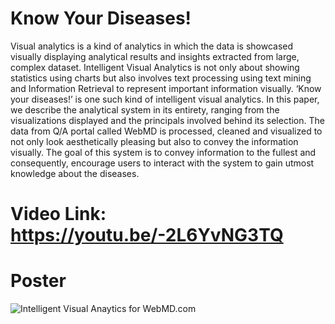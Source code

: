 # Know Your Diseases!

Visual analytics is a kind of analytics in which the data is showcased visually displaying analytical results and insights extracted from large, complex dataset. Intelligent Visual Analytics is not only about showing statistics using charts but also involves text processing using text mining and Information Retrieval to represent important information visually. ‘Know your diseases!’ is one such kind of intelligent visual analytics. In this paper, we describe the analytical system in its entirety, ranging from the visualizations displayed and the principals involved behind its selection. The data from Q/A portal called WebMD is processed, cleaned and visualized to not only look aesthetically pleasing but also to convey the information visually. The goal of this system is to convey information to the fullest and consequently, encourage users to interact with the system to gain utmost knowledge about the diseases.

# Video Link: https://youtu.be/-2L6YvNG3TQ 

# Poster

![Intelligent Visual Anaytics for WebMD.com](https://github.com/saloni29993/DataViz-WebMD/poster_v1/Poster-WebMDAnalytics.png "Intelligent Visual Anaytics for WebMD.com")

